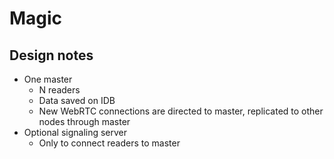 # Magic

## Design notes

- One master
  - N readers
  - Data saved on IDB
  - New WebRTC connections are directed to master, replicated to other nodes through master
- Optional signaling server
  - Only to connect readers to master
